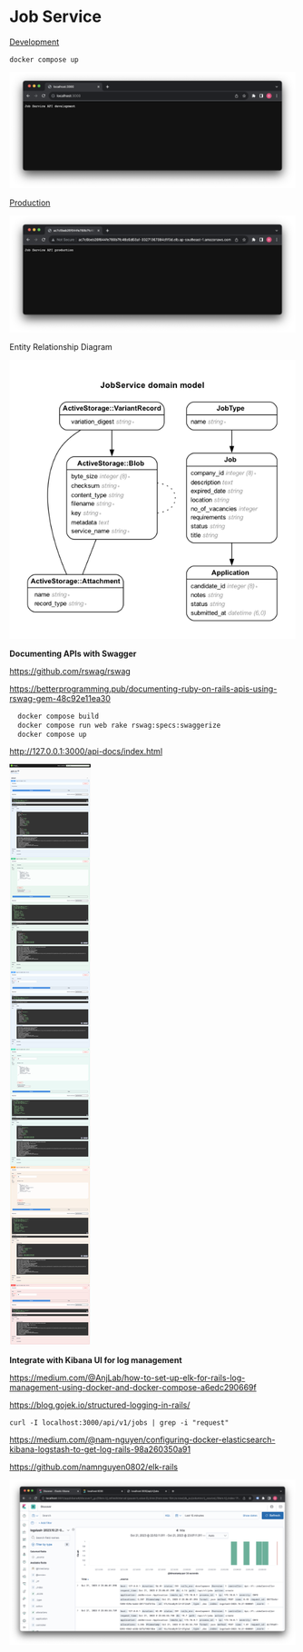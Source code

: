 # Job Service

[Development](http://localhost:3000/)

```shell
docker compose up
```

![localhost](images/localhost.png)

[Production](http://ac7c6beb26f644fe780b7fc48a5d63a1-33271367384d1f3d.elb.ap-southeast-1.amazonaws.com)

![elb-aws](images/production.png)

Entity Relationship Diagram

![erd](images/erd.png)

**Documenting APIs with Swagger**

https://github.com/rswag/rswag

https://betterprogramming.pub/documenting-ruby-on-rails-apis-using-rswag-gem-48c92e11ea30

```shell
  docker compose build
  docker compose run web rake rswag:specs:swaggerize
  docker compose up
```

http://127.0.0.1:3000/api-docs/index.html

![swagger-ui](images/swagger-ui.png)

**Integrate with Kibana UI for log management**

https://medium.com/@AnjLab/how-to-set-up-elk-for-rails-log-management-using-docker-and-docker-compose-a6edc290669f

https://blog.gojek.io/structured-logging-in-rails/

```
curl -I localhost:3000/api/v1/jobs | grep -i "request"
```

https://medium.com/@nam-nguyen/configuring-docker-elasticsearch-kibana-logstash-to-get-log-rails-98a260350a91

https://github.com/namnguyen0802/elk-rails

![kibana-ui](images/kibana-ui.png)
